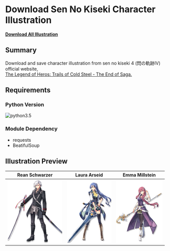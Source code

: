 # Download Sen No Kiseki Character Illustration
[**Download All Illustration**](/images.zip)
## Summary
Download and save character illustration from sen no kiseki 4 (閃の軌跡IV) official website, <br>
[The Legend of Heros: Trails of Cold Steel - The End of Saga.](https://www.falcom.co.jp/sen4)
## Requirements
### Python Version
![python3.5][python35]
### Module Dependency
- requests
- BeatifulSoup
## Illustration Preview

Rean Schwarzer | Laura Arseid  | Emma Millstein
------------- | ------------- | --------------
<img src="/images/rean.png" alt="Rean Schwarzer" height=200> | <img src="/images/laura.png" alt="Laura Arseid" height=200> | <img src="/images/emma.png" alt="Emma Millstein" height=200>

[python35]: https://img.shields.io/badge/python-3.5-yellow.svg

